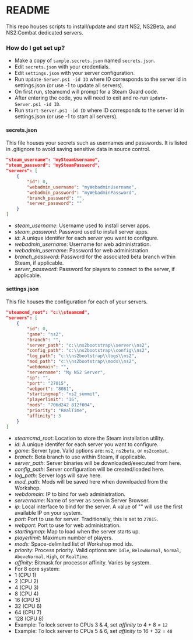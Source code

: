 # README #

This repo houses scripts to install/update and start NS2, NS2Beta, and NS2:Combat dedicated servers.

### How do I get set up? ###

* Make a copy of `sample.secrets.json` named `secrets.json`.
* Edit `secrets.json` with your credentials.
* Edit `settings.json` with your server configuration.
* Run `Update-Server.ps1 -id ID` where ID corresponds to the server id in settings.json (or use -1 to update all servers).
 * On first run, steamcmd will prompt for a Steam Guard code.
 * After entering the code, you will need to exit and re-run `Update-Server.ps1 -id ID`.
* Run `Start-Server.ps1 -id ID` where ID corresponds to the server id in settings.json (or use -1 to start all servers).

#### secrets.json ####

This file houses your secrets such as usernames and passwords. It is listed in .gitignore to avoid saving sensitive data in source control.

``` json
"steam_username": "mySteamUsername",
"steam_password": "mySteamPassword",
"servers": [
    {
        "id": 0,
        "webadmin_username": "myWebadminUsername",
        "webadmin_password": "myWebadminPassword",
        "branch_password": "",
        "server_password": ""
    }
]
```
* _steam_username_: Username used to install server apps.
* _steam_password_: Password used to install server apps.
* _id_: A unique identifer for each server you want to configure.
* _webadmin_username_: Username for web administration.
* _webadmin_username_: Password for web administration.
* _branch_password_: Password for the associated beta branch within Steam, if applicable.
* _server_password_: Password for players to connect to the server, if applicable.

#### settings.json ####

This file houses the configuration for each of your servers.

``` json
"steamcmd_root": "c:\\steamcmd",
"servers": [
	{
		"id": 0,
		"game": "ns2",
		"branch": "",
		"server_path": "c:\\ns2bootstrap\\server\\ns2",
		"config_path": "c:\\ns2bootstrap\\config\\ns2",
		"log_path": "c:\\ns2bootstrap\\logs\\ns2",
		"mod_path": "c:\\ns2bootstrap\\mods\\ns2",
		"webdomain": "",
		"servername": "My NS2 Server",
		"ip": "",
		"port": "27015",
		"webport": "8081",
		"startingmap": "ns2_summit",
		"playerlimit": "16",
		"mods": "706d242 812f004",
		"priority": "RealTime",
		"affinity": 3
	}
]
```

* _steamcmd_root_: Location to store the Steam installation utility.
* _id_: A unique identifer for each server you want to configure.
* _game_: Server type. Valid options are: `ns2`, `ns2beta`, or `ns2combat`.
* _branch_: Beta branch to use within Steam, if applicable.
* _server_path_: Server binaries will be downloaded/executed from here.
* _config_path_: Server configuration will be created/loaded here.
* _log_path_: Server logs will save here.
* _mod_path_: Mods will be saved here when downloaded from the Workshop.
* _webdomain_: IP to bind for web administration.
* _servername_: Name of server as seen in Server Browser.
* _ip_: Local interface to bind for the server. A value of "" will use the first available IP on your system.
* _port_: Port to use for server. Traditionally, this is set to `27015`.
* _webport_: Port to use for web administration.
* _startingmap_: Map to load when the server starts up.
* _playerlimit_: Maximum number of players.
* _mods_: Space-delimited list of Workshop mod ids.
* _priority_: Process priority. Valid options are: `Idle`, `BelowNormal`, `Normal`, `AboveNormal`, `High`, or `RealTime`.
* _affinity_: Bitmask for processor affinity. Varies by system.
 * For 8 core system:
  * 1 (CPU 1) 
  * 2 (CPU 2) 
  * 4 (CPU 3) 
  * 8 (CPU 4) 
  * 16 (CPU 5) 
  * 32 (CPU 6) 
  * 64 (CPU 7) 
  * 128 (CPU 8)
 * Example: To lock server to CPUs 3 & 4, set _affinity_ to 4 + 8 = `12`
 * Example: To lock server to CPUs 5 & 6, set _affinity_ to 16 + 32 = `48`